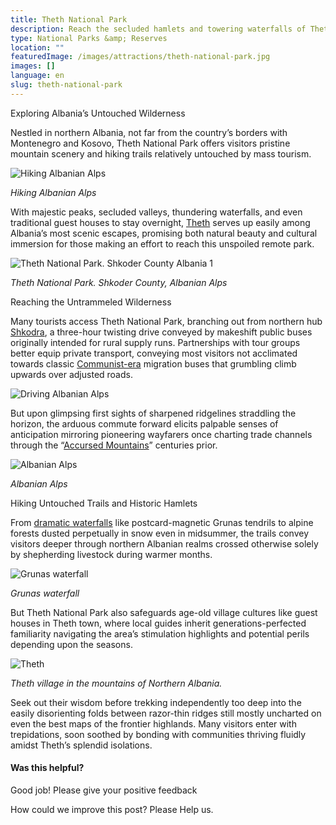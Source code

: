 ```yaml
---
title: Theth National Park
description: Reach the secluded hamlets and towering waterfalls of Theth National Park to traverse northern Albanian wilderness trails mostly undiscovered by contemporary tourists but familiar ground for generations of village guides inheriting deep roots across the storied landscapes.
type: National Parks &amp; Reserves
location: ""
featuredImage: /images/attractions/theth-national-park.jpg
images: []
language: en
slug: theth-national-park
---
```


Exploring Albania’s Untouched Wilderness

Nestled in northern Albania, not far from the country’s borders with Montenegro and Kosovo, Theth National Park offers visitors pristine mountain scenery and hiking trails relatively untouched by mass tourism.

![Hiking Albanian Alps](/images/destinations/hiking-from-Theth-Valley-to-Valbona-Valley-in-Albanian-Alps-1.jpeg "hiking from Theth Valley to Valbona Valley in Albanian Alps 1")

*Hiking Albanian Alps*

With majestic peaks, secluded valleys, thundering waterfalls, and even traditional guest houses to stay overnight, [Theth](https://albaniavisit.com/destinations/theth/) serves up easily among Albania’s most scenic escapes, promising both natural beauty and cultural immersion for those making an effort to reach this unspoiled remote park.

![Theth National Park. Shkoder County Albania 1](/images/attractions/Theth-National-Park.-Shkoder-County-Albania-1.jpeg "Theth National Park. Shkoder County Albania 1")

*Theth National Park. Shkoder County, Albanian Alps*

Reaching the Untrammeled Wilderness

Many tourists access Theth National Park, branching out from northern hub [Shkodra](https://albaniavisit.com/destinations/shkoder/), a three-hour twisting drive conveyed by makeshift public buses originally intended for rural supply runs. Partnerships with tour groups better equip private transport, conveying most visitors not acclimated towards classic [Communist-era](https://albaniavisit.com/communist-era/) migration buses that grumbling climb upwards over adjusted roads.

![Driving Albanian Alps](/images/attractions/Roads-Driving-Albanian-Alps.jpeg "Roads Driving Albanian Alps")

But upon glimpsing first sights of sharpened ridgelines straddling the horizon, the arduous commute forward elicits palpable senses of anticipation mirroring pioneering wayfarers once charting trade channels through the “[Accursed Mountains](https://albaniavisit.com/attractions/albanian-alps/)” centuries prior.

![Albanian Alps](/images/attractions/Albanian-Alps-1.jpeg "Albanian Alps 1")

*Albanian Alps*

Hiking Untouched Trails and Historic Hamlets

From [dramatic waterfalls](https://albaniavisit.com/attractions/grunas-waterfall/) like postcard-magnetic Grunas tendrils to alpine forests dusted perpetually in snow even in midsummer, the trails convey visitors deeper through northern Albanian realms crossed otherwise solely by shepherding livestock during warmer months.

![Grunas waterfall](/images/attractions/Grunas-Waterfall.jpeg "Grunas Waterfall")

*Grunas waterfall*

But Theth National Park also safeguards age-old village cultures like guest houses in Theth town, where local guides inherit generations-perfected familiarity navigating the area’s stimulation highlights and potential perils depending upon the seasons.

![Theth](/images/attractions/Thethi-Northen-Albanian-Alps-edited.jpeg "Thethi Northen Albanian Alps edited")

*Theth village in the mountains of Northern Albania.*

Seek out their wisdom before trekking independently too deep into the easily disorienting folds between razor-thin ridges still mostly uncharted on even the best maps of the frontier highlands. Many visitors enter with trepidations, soon soothed by bonding with communities thriving fluidly amidst Theth’s splendid isolations.

#### Was this helpful?

 

Good job! Please give your positive feedback

How could we improve this post? Please Help us.